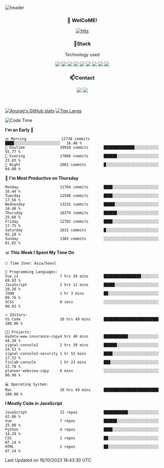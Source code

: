 ![header](https://capsule-render.vercel.app/api?type=waving&color=gradient&height=200&text=Kyungjoon&fontAlign=70&fontAlignY=40&animation=twinkling)

<h3 align="center">👋 WelCoME!</h3>

<div align=center>
  
[![Hits](https://hits.seeyoufarm.com/api/count/incr/badge.svg?url=https%3A%2F%2Fgithub.com%2Fuvula6921&count_bg=%2322BAC9&title_bg=%23827F7F&icon=iconify.svg&icon_color=%2325A27F&title=visits&edge_flat=false)](https://hits.seeyoufarm.com)
  
</div>
<h3 align="center">📌Stack</h3>
<p align="center">Technology used</p>
<div align="center"><img src="https://img.shields.io/badge/HTML5-E34F26?style=flat-square&logo=HTML5&logoColor=white"></img> <img src="https://img.shields.io/badge/CSS3-0A84FF?style=flat-square&logo=CSS3&logoColor=white"></img> <img src="https://img.shields.io/badge/JavaScript-FFCD11?style=flat-square&logo=JavaScript&logoColor=white"></img> <img src="https://img.shields.io/badge/React-00BCF6?style=flat-square&logo=React&logoColor=white"></img> <img src="https://img.shields.io/badge/jQuery-3655FF?style=flat-square&logo=jQuery&logoColor=white"></img> <img src="https://img.shields.io/badge/Ruby-E0115F?style=flat-square&logo=Ruby&logoColor=white"></img> <img src="https://img.shields.io/badge/Python-4B8BBE?style=flat-square&logo=Python&logoColor=white"></img> <img src="https://img.shields.io/badge/Vue-4FC08D?style=flat-square&logo=Vue.js&logoColor=white"></img> <img src="https://img.shields.io/badge/Nuxt-00DC82?style=flat-square&logo=Nuxt.js&logoColor=white"></img></div>

<h3 align="center">📫Contact</h3>
<div align="center"><a href="https://velog.io/@uvula6921/"><img src="https://img.shields.io/badge/Blog-20c997?style=flat-square&logo=V&logoColor=white"/></a> <a href="pkj6921@gmail.com"><img src="https://img.shields.io/badge/Gmail-EA4335?style=flat-square&logo=Gmail&logoColor=white"/></a></div>
<br>
<br>

[![Anurag's GitHub stats](https://github-readme-stats.vercel.app/api?username=uvula6921&hide=stars,issues&show_icons=true&count_private=true&theme=tokyonight)](https://github.com/anuraghazra/github-readme-stats)
[![Top Langs](https://github-readme-stats.vercel.app/api/top-langs/?username=uvula6921&hide=css,jupyter%20notebook,html&exclude_repo=uvula6921,uvula6921.github.io&layout=compact&langs_count=8)](https://github.com/anuraghazra/github-readme-stats)

<!--START_SECTION:waka-->
![Code Time](http://img.shields.io/badge/Code%20Time-1%2C843%20hrs%2036%20mins-blue)

**I'm an Early 🐤** 

```text
🌞 Morning                11738 commits       ████░░░░░░░░░░░░░░░░░░░░░   16.40 % 
🌆 Daytime                39918 commits       ██████████████░░░░░░░░░░░   55.77 % 
🌃 Evening                17060 commits       ██████░░░░░░░░░░░░░░░░░░░   23.83 % 
🌙 Night                  2862 commits        █░░░░░░░░░░░░░░░░░░░░░░░░   04.00 % 
```
📅 **I'm Most Productive on Thursday** 

```text
Monday                   11764 commits       ████░░░░░░░░░░░░░░░░░░░░░   16.44 % 
Tuesday                  12568 commits       ████░░░░░░░░░░░░░░░░░░░░░   17.56 % 
Wednesday                13231 commits       █████░░░░░░░░░░░░░░░░░░░░   18.48 % 
Thursday                 18379 commits       ██████░░░░░░░░░░░░░░░░░░░   25.68 % 
Friday                   12702 commits       ████░░░░░░░░░░░░░░░░░░░░░   17.75 % 
Saturday                 1632 commits        █░░░░░░░░░░░░░░░░░░░░░░░░   02.28 % 
Sunday                   1302 commits        ░░░░░░░░░░░░░░░░░░░░░░░░░   01.82 % 
```


📊 **This Week I Spent My Time On** 

```text
🕑︎ Time Zone: Asia/Seoul

💬 Programming Languages: 
Vue.js                   7 hrs 34 mins       █████████████████░░░░░░░░   69.93 % 
JavaScript               2 hrs 11 mins       █████░░░░░░░░░░░░░░░░░░░░   20.28 % 
JSON                     1 hr 3 mins         ██░░░░░░░░░░░░░░░░░░░░░░░   09.76 % 
SCSS                     0 secs              ░░░░░░░░░░░░░░░░░░░░░░░░░   00.03 % 

🔥 Editors: 
VS Code                  10 hrs 49 mins      █████████████████████████   100.00 % 

🐱‍💻 Projects: 
mydata-www-insurance-copy4 hrs 48 mins       ███████████░░░░░░░░░░░░░░   44.38 % 
signal-console2          2 hrs 39 mins       ██████░░░░░░░░░░░░░░░░░░░   24.53 % 
signal-console2-security 1 hr 52 mins        ████░░░░░░░░░░░░░░░░░░░░░   17.32 % 
finlab-console           1 hr 23 mins        ███░░░░░░░░░░░░░░░░░░░░░░   12.78 % 
planner-webview-copy     6 mins              ░░░░░░░░░░░░░░░░░░░░░░░░░   00.98 % 

💻 Operating System: 
Mac                      10 hrs 49 mins      █████████████████████████   100.00 % 
```

**I Mostly Code in JavaScript** 

```text
JavaScript               12 repos            ███████████░░░░░░░░░░░░░░   42.86 % 
Vue                      7 repos             ██████░░░░░░░░░░░░░░░░░░░   25.00 % 
Python                   4 repos             ████░░░░░░░░░░░░░░░░░░░░░   14.29 % 
CSS                      2 repos             ██░░░░░░░░░░░░░░░░░░░░░░░   07.14 % 
HTML                     2 repos             ██░░░░░░░░░░░░░░░░░░░░░░░   07.14 % 
```




 Last Updated on 16/10/2023 18:43:30 UTC
<!--END_SECTION:waka-->
